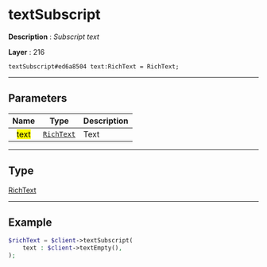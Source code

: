 # textSubscript

**Description** : *Subscript text*

**Layer** : 216

```tl
textSubscript#ed6a8504 text:RichText = RichText;
```

---

## Parameters

| Name | Type | Description |
| :---: | :---: | :--- |
| <mark>text</mark> | [`RichText`](type/RichText) | Text |

---

## Type

[RichText](type/RichText)

---

## Example

```php
$richText = $client->textSubscript(
	text : $client->textEmpty(),
);
```